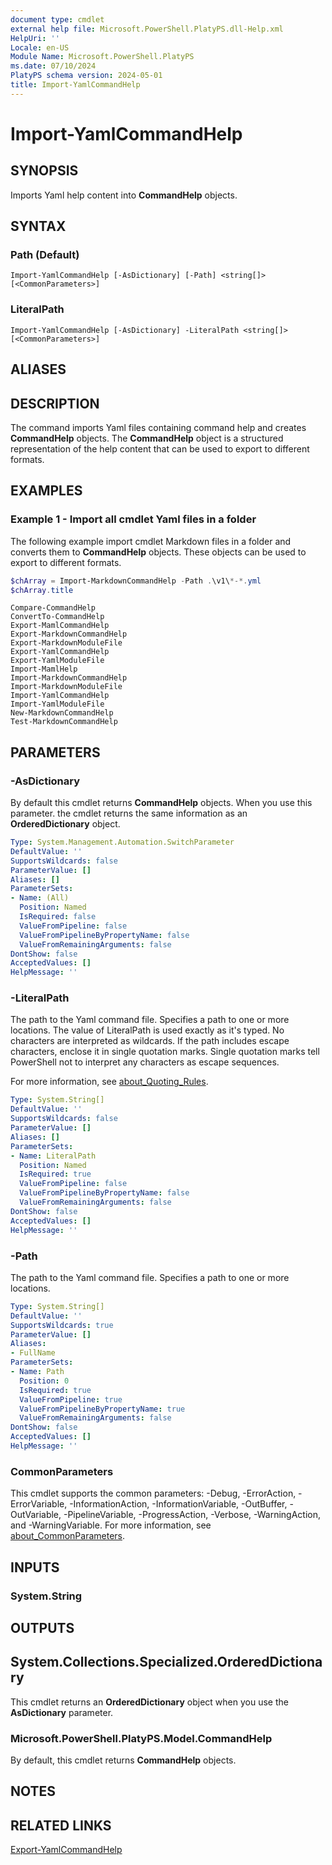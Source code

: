 ```yaml
---
document type: cmdlet
external help file: Microsoft.PowerShell.PlatyPS.dll-Help.xml
HelpUri: ''
Locale: en-US
Module Name: Microsoft.PowerShell.PlatyPS
ms.date: 07/10/2024
PlatyPS schema version: 2024-05-01
title: Import-YamlCommandHelp
---
```


# Import-YamlCommandHelp

## SYNOPSIS

Imports Yaml help content into **CommandHelp** objects.

## SYNTAX

### Path (Default)

```
Import-YamlCommandHelp [-AsDictionary] [-Path] <string[]> [<CommonParameters>]
```

### LiteralPath

```
Import-YamlCommandHelp [-AsDictionary] -LiteralPath <string[]> [<CommonParameters>]
```

## ALIASES

## DESCRIPTION

The command imports Yaml files containing command help and creates **CommandHelp** objects. The
**CommandHelp** object is a structured representation of the help content that can be used to export
to different formats.

## EXAMPLES

### Example 1 - Import all cmdlet Yaml files in a folder

The following example import cmdlet Markdown files in a folder and converts them to **CommandHelp**
objects. These objects can be used to export to different formats.

```powershell
$chArray = Import-MarkdownCommandHelp -Path .\v1\*-*.yml
$chArray.title
```

```Output
Compare-CommandHelp
ConvertTo-CommandHelp
Export-MamlCommandHelp
Export-MarkdownCommandHelp
Export-MarkdownModuleFile
Export-YamlCommandHelp
Export-YamlModuleFile
Import-MamlHelp
Import-MarkdownCommandHelp
Import-MarkdownModuleFile
Import-YamlCommandHelp
Import-YamlModuleFile
New-MarkdownCommandHelp
Test-MarkdownCommandHelp
```

## PARAMETERS

### -AsDictionary

By default this cmdlet returns **CommandHelp** objects. When you use this parameter. the cmdlet
returns the same information as an **OrderedDictionary** object.

```yaml
Type: System.Management.Automation.SwitchParameter
DefaultValue: ''
SupportsWildcards: false
ParameterValue: []
Aliases: []
ParameterSets:
- Name: (All)
  Position: Named
  IsRequired: false
  ValueFromPipeline: false
  ValueFromPipelineByPropertyName: false
  ValueFromRemainingArguments: false
DontShow: false
AcceptedValues: []
HelpMessage: ''
```

### -LiteralPath

The path to the Yaml command file. Specifies a path to one or more locations. The value of LiteralPath
is used exactly as it's typed. No characters are interpreted as wildcards. If the path includes
escape characters, enclose it in single quotation marks. Single quotation marks tell PowerShell not
to interpret any characters as escape sequences.

For more information, see
[about_Quoting_Rules](/powershell/module/microsoft.powershell.core/about/about_quoting_rules).

```yaml
Type: System.String[]
DefaultValue: ''
SupportsWildcards: false
ParameterValue: []
Aliases: []
ParameterSets:
- Name: LiteralPath
  Position: Named
  IsRequired: true
  ValueFromPipeline: false
  ValueFromPipelineByPropertyName: false
  ValueFromRemainingArguments: false
DontShow: false
AcceptedValues: []
HelpMessage: ''
```

### -Path

The path to the Yaml command file. Specifies a path to one or more locations.

```yaml
Type: System.String[]
DefaultValue: ''
SupportsWildcards: true
ParameterValue: []
Aliases:
- FullName
ParameterSets:
- Name: Path
  Position: 0
  IsRequired: true
  ValueFromPipeline: true
  ValueFromPipelineByPropertyName: true
  ValueFromRemainingArguments: false
DontShow: false
AcceptedValues: []
HelpMessage: ''
```

### CommonParameters

This cmdlet supports the common parameters: -Debug, -ErrorAction, -ErrorVariable,
-InformationAction, -InformationVariable, -OutBuffer, -OutVariable, -PipelineVariable,
-ProgressAction, -Verbose, -WarningAction, and -WarningVariable. For more information, see
[about_CommonParameters](https://go.microsoft.com/fwlink/?LinkID=113216).

## INPUTS

### System.String

## OUTPUTS

## System.Collections.Specialized.OrderedDictionary

This cmdlet returns an **OrderedDictionary** object when you use the **AsDictionary** parameter.

### Microsoft.PowerShell.PlatyPS.Model.CommandHelp

By default, this cmdlet returns **CommandHelp** objects.

## NOTES

## RELATED LINKS

[Export-YamlCommandHelp](Export-YamlCommandHelp.md)
